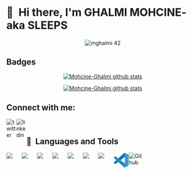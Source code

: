 # 👋 &nbsp;Hi there, I'm GHALMI MOHCINE- aka SLEEPS

<p align="center">
<img src="https://badge.mediaplus.ma/binary/mghalmi" alt="mghalmi 42" align="center" style="left: 50%"/>
</p>

## Badges

<p align="center">
  <a href="https://github.com/Mohcine-Ghalmi"><img src="https://github-readme-stats.vercel.app/api?username=Mohcine-Ghalmi&hide_border=true&show_icons=true" alt="Mohcine-Ghalmi github stats"></a>
</p>
  
<p align="center">
<a href="https://github.com/Mohcine-Ghalmi"><img src="https://github-readme-stats.vercel.app/api/top-langs/?username=Mohcine-Ghalmi&layout=compact&hide_border=true&theme=dracula" alt="Mohcine-Ghalmi github stats"></a>
</p>


## Connect with me:

<a href="https://twitter.com/ghalmi_mohcine" target="blank"><img align="left" width="26px" alt="twitter" src="https://img.icons8.com/ios-filled/50/000000/twitter.png"/><a/>
 
 
<a href="https://www.linkedin.com/in/mohcine-ghalmi-759a12209/" target="blank"><img align="left" width="26px" alt="linkedin" src="https://img.icons8.com/ios-filled/50/000000/linkedin.png"/><a/>

<br/>

## 🧰 &nbsp;Languages and Tools

<img width="40px" align="left" src="https://www.vectorlogo.zone/logos/gnu_bash/gnu_bash-icon.svg" />
  
<img width="40px" align="left" src="https://cdn.jsdelivr.net/gh/devicons/devicon/icons/javascript/javascript-original.svg" />

<img width="40px" align="left" src="https://cdn.jsdelivr.net/gh/devicons/devicon/icons/html5/html5-original-wordmark.svg" />

<img width="40px" align="left" src="https://cdn.jsdelivr.net/gh/devicons/devicon/icons/css3/css3-original-wordmark.svg" />

<img width="40px" align="left" src="https://cdn.jsdelivr.net/gh/devicons/devicon/icons/git/git-original.svg" />

<img width="40px" align="left" src="https://cdn.jsdelivr.net/gh/devicons/devicon/icons/c/c-original.svg" />

<img width="40px" align="left" src="https://cdn.jsdelivr.net/gh/devicons/devicon/icons/cplusplus/cplusplus-original.svg" />
  
 <img  src="https://raw.githubusercontent.com/devicons/devicon/1119b9f84c0290e0f0b38982099a2bd027a48bf1/icons/vscode/vscode-original.svg" alt="VSCode" width="40px" align="left"/>
  
 <img width="40px" align="left" src="https://github.com/CyrisXD/CyrisXD/raw/master/assets/Github.png" alt="Github"/> 
